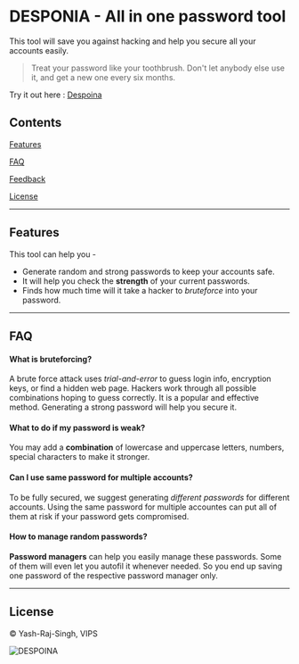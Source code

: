 
# DESPONIA - All in one password tool

This tool will save you against hacking and help you secure all your accounts easily.  

> Treat your password like your toothbrush. Don't let anybody else use it, and get a new one every six months.

Try it out here : [Despoina](https://yash-rajsingh.github.io/Despoina/)




## Contents


[Features](#features)

[FAQ](#faq)

[Feedback](#feedback)

[License](#license)

---

  
## Features

This tool can help you - 

- Generate random and strong passwords to keep your accounts safe.
- It will help you check the **strength** of your current passwords.
- Finds how much time will it take a hacker to *bruteforce* into your password. 


---
## FAQ

#### What is bruteforcing?

A brute force attack uses *trial-and-error* to guess login info, encryption keys, or find a hidden web page. Hackers work through all possible combinations hoping to guess correctly. It is a popular and effective method. Generating a strong password will help you secure it.


#### What to do if my password is weak?

You may add a **combination** of lowercase and uppercase letters, numbers, special characters to make it stronger.

#### Can I use same password for multiple accounts?

To be fully secured, we suggest generating *different passwords* for different accounts. Using the same password for multiple accountes can put all of them at risk if your password gets compromised.

#### How to manage random passwords?

**Password managers** can help you easily manage these passwords. Some of them will even let you autofil it whenever needed. So you end up saving one password of the respective password manager only. 

---

## License

© Yash-Raj-Singh, VIPS



![DESPOINA](https://user-images.githubusercontent.com/85413348/132133181-ea7cbac3-0f23-4849-9dec-b24f9f3d0c51.jpg)


